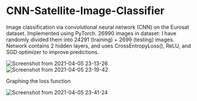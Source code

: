 # CNN-Satellite-Image-Classifier
Image classification via convolutional neural network (CNN) on the Eurosat dataset. Implemented using PyTorch. 26990 images in dataset: I have randomly divided them into 24291 (training) + 2699 (testing) images.
Network contains 2 hidden layers, and uses CrossEntropyLoss(), ReLU, and SGD optimizer to improve predictions.


![Screenshot from 2021-04-05 23-13-26](https://user-images.githubusercontent.com/65803868/113605669-983d9200-9664-11eb-9ba5-76ca372dbfaf.png)
![Screenshot from 2021-04-05 23-19-42](https://user-images.githubusercontent.com/65803868/113606335-7f81ac00-9665-11eb-8538-f2ac05029965.png)





Graphing the loss function


![Screenshot from 2021-04-05 23-41-24](https://user-images.githubusercontent.com/65803868/113608743-9249b000-9668-11eb-8e16-22ce71da174d.png)
